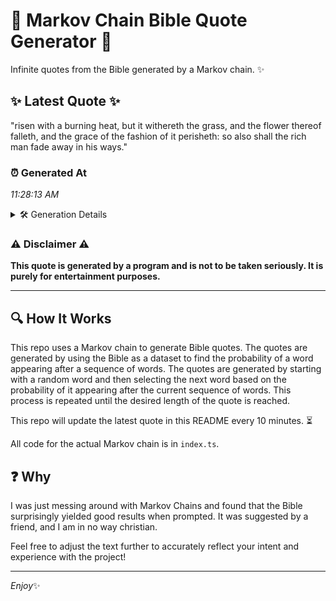 # 📖 Markov Chain Bible Quote Generator 📖

Infinite quotes from the Bible generated by a Markov chain. ✨

## ✨ Latest Quote ✨
"risen with a burning heat, but it withereth the grass, and the flower thereof falleth, and the grace of the fashion of it perisheth: so also shall the rich man fade away in his ways."

### ⏰ Generated At
*11:28:13 AM*

<details>
    <summary>🛠️ Generation Details</summary>
    <p>
        <strong>🌱 Seed:</strong> risen<br>
        <strong>🔄 Iterations:</strong> 34<br>
        <strong>📜 Context History:</strong><br>[ risen ]: with<br>[ risen, with ]: a<br>[ risen, with, a ]: burning<br>[ risen, with, a, burning ]: heat,<br>[ risen, with, a, burning, heat, ]: but<br>[ risen, with, a, burning, heat,, but ]: it<br>[ with, a, burning, heat,, but, it ]: withereth<br>[ a, burning, heat,, but, it, withereth ]: the<br>[ burning, heat,, but, it, withereth, the ]: grass,<br>[ heat,, but, it, withereth, the, grass, ]: and<br>[ but, it, withereth, the, grass,, and ]: the<br>[ it, withereth, the, grass,, and, the ]: flower<br>[ withereth, the, grass,, and, the, flower ]: thereof<br>[ the, grass,, and, the, flower, thereof ]: falleth,<br>[ grass,, and, the, flower, thereof, falleth, ]: and<br>[ and, the, flower, thereof, falleth,, and ]: the<br>[ the, flower, thereof, falleth,, and, the ]: grace<br>[ flower, thereof, falleth,, and, the, grace ]: of<br>[ thereof, falleth,, and, the, grace, of ]: the<br>[ falleth,, and, the, grace, of, the ]: fashion<br>[ and, the, grace, of, the, fashion ]: of<br>[ the, grace, of, the, fashion, of ]: it<br>[ grace, of, the, fashion, of, it ]: perisheth:<br>[ of, the, fashion, of, it, perisheth: ]: so<br>[ the, fashion, of, it, perisheth:, so ]: also<br>[ fashion, of, it, perisheth:, so, also ]: shall<br>[ of, it, perisheth:, so, also, shall ]: the<br>[ it, perisheth:, so, also, shall, the ]: rich<br>[ perisheth:, so, also, shall, the, rich ]: man<br>[ so, also, shall, the, rich, man ]: fade<br>[ also, shall, the, rich, man, fade ]: away<br>[ shall, the, rich, man, fade, away ]: in<br>[ the, rich, man, fade, away, in ]: his<br>[ rich, man, fade, away, in, his ]: ways.<br>
    </p>
</details>

### ⚠️ Disclaimer ⚠️
**This quote is generated by a program and is not to be taken seriously. It is purely for entertainment purposes.**

---

## 🔍 How It Works

This repo uses a Markov chain to generate Bible quotes. The quotes are generated by using the Bible as a dataset to find the probability of a word appearing after a sequence of words. The quotes are generated by starting with a random word and then selecting the next word based on the probability of it appearing after the current sequence of words. This process is repeated until the desired length of the quote is reached.

This repo will update the latest quote in this README every 10 minutes. ⏳

All code for the actual Markov chain is in `index.ts`.

## ❓ Why

I was just messing around with Markov Chains and found that the Bible surprisingly yielded good results when prompted. 
It was suggested by a friend, and I am in no way christian.

Feel free to adjust the text further to accurately reflect your intent and experience with the project!

---

*Enjoy*✨
